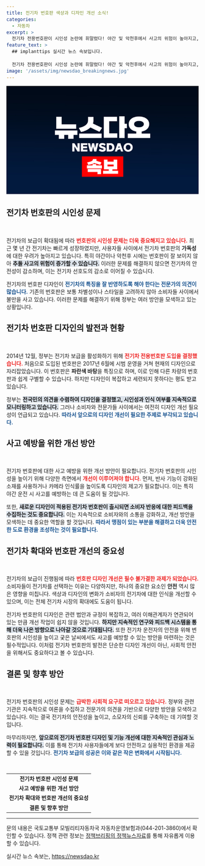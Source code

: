 ```yaml
---
title: 전기차 번호판 색상과 디자인 개선 소식!
categories:
  - 자동차
excerpt: >
  전기차 전용번호판이 시인성 논란에 휘말렸다! 야간 및 악천후에서 사고의 위험이 높아지고, 디자인 또한 혼란스럽다는 의견이 제기되며 변화가 요구되고 있다. 클릭해서 더 자세한 내용을 확인하세요!
feature_text: >
  ## implanttips 실시간 뉴스 속보입니다.

  전기차 전용번호판이 시인성 논란에 휘말렸다! 야간 및 악천후에서 사고의 위험이 높아지고, 디자인 또한 혼란스럽다는 의견이 제기되며 변화가 요구되고 있다. 클릭해서 더 자세한 내용을 확인하세요!
image: '/assets/img/newsdao_breakingnews.jpg'
---
```


<p><img src="/assets/img/newsdao_breakingnews.jpg" alt="implanttips 속보" /></p>

<h2 data-ke-size="size26">전기차 번호판의 시인성 문제</h2>

<p data-ke-size="size16">&nbsp;</p>  

<p>전기차의 보급이 확대됨에 따라 <b><span style="color: #ee2323;">번호판의 시인성 문제는 더욱 중요해지고 있습니다.</span></b> 최근 몇 년 간 전기차는 빠르게 성장하였지만, 사용자들 사이에서 전기차 번호판의 <b>가독성</b>에 대한 우려가 높아지고 있습니다. 특히 야간이나 악천후 시에는 번호판이 잘 보이지 않아 <b><span style="background-color: #21538527;">추돌 사고의 위험이 증가할 수 있습니다.</span></b> 이러한 문제를 해결하지 않으면 전기차의 안전성이 감소하며, 이는 전기차 선호도의 감소로 이어질 수 있습니다. </p>

<p>전기차의 번호판 디자인이 <b><span style="color: #1a5490;">전기차의 특징을 잘 반영하도록 해야 한다는 전문가의 의견이 많습니다.</span></b> 기존의 번호판은 보통 차별성이나 스타일을 고려하지 않아 소비자들 사이에서 불만을 사고 있습니다. 이러한 문제를 해결하기 위해 정부는 여러 방안을 모색하고 있는 상황입니다. </p>

<h2 data-ke-size="size26">전기차 번호판 디자인의 발전과 현황</h2>

<p data-ke-size="size16">&nbsp;</p>  

<p>2014년 12월, 정부는 전기차 보급을 활성화하기 위해 <b><span style="color: #ee2323;">전기차 전용번호판 도입을 결정했습니다.</span></b> 처음으로 도입된 번호판은 2017년 6월에 시범 운영을 거쳐 현재의 디자인으로 자리잡았습니다. 이 번호판은 <b>파란색 바탕</b>을 특징으로 하며, 이로 인해 다른 차량의 번호판과 쉽게 구별할 수 있습니다. 하지만 디자인이 복잡하고 세련되지 못하다는 평도 받고 있습니다. </p>

<p>정부는 <b><span style="background-color: #21538527;">전국민의 의견을 수렴하여 디자인을 결정했고, 시인성과 인식 여부를 지속적으로 모니터링하고 있습니다.</span></b> 그러나 소비자와 전문가들 사이에서는 여전히 디자인 개선 필요성이 언급되고 있습니다. <b><span style="color: #1a5490;">따라서 앞으로의 디자인 개선이 필요한 주제로 부각되고 있습니다.</span></b></p>

<h2 data-ke-size="size26">사고 예방을 위한 개선 방안</h2>

<p data-ke-size="size16">&nbsp;</p>  

<p>전기차 번호판에 대한 사고 예방을 위한 개선 방안이 필요합니다. 전기차 번호판의 시인성을 높이기 위해 다양한 측면에서 <b><span style="color: #ee2323;">개선이 이루어져야 합니다.</span></b> 먼저, 반사 기능이 강화된 소재를 사용하거나 카메라 인식률을 높이도록 디자인의 제고가 필요합니다. 이는 특히 야간 운전 시 사고를 예방하는 데 큰 도움이 될 것입니다.</p>

<p>또한, <b><span style="background-color: #21538527;">새로운 디자인이 적용된 전기차 번호판이 출시되면 소비자 반응에 대한 피드백을 수집하는 것도 중요합니다.</span></b> 이는 지속적으로 소비자와의 소통을 강화하고, 개선 방안을 모색하는 데 중요한 역할을 할 것입니다. <b><span style="color: #1a5490;">따라서 맹점이 있는 부분을 해결하고 더욱 안전한 도로 환경을 조성하는 것이 필요합니다.</span></b></p>

<h2 data-ke-size="size26">전기차 확대와 번호판 개선의 중요성</h2>

<p data-ke-size="size16">&nbsp;</p>  

<p>전기차의 보급이 진행됨에 따라 <b><span style="color: #ee2323;">번호판 디자인 개선은 필수 불가결한 과제가 되었습니다.</span></b> 소비자들이 전기차를 선택하는 이유는 다양하지만, 하나의 중요한 요소인 <b>안전</b> 역시 많은 영향을 미칩니다. 색상과 디자인의 변화가 소비자의 전기차에 대한 인식을 개선할 수 있으며, 이는 전체 전기차 시장의 확대에도 도움이 됩니다.</p>

<p>전기차 번호판의 디자인은 관련 법안과 규정이 복잡하고, 여러 이해관계자가 연관되어 있는 만큼 개선 작업이 쉽지 않을 것입니다. <b><span style="background-color: #21538527;">하지만 지속적인 연구와 피드백 시스템을 통해 더욱 나은 방향으로 나아갈 것으로 기대됩니다.</span></b> 또한 전기차 운전자의 안전을 위해 번호판의 시인성을 높이고 궂은 날씨에서도 사고를 예방할 수 있는 방안을 마련하는 것은 필수적입니다. 이처럼 전기차 번호판의 발전은 단순한 디자인 개선이 아닌, 사회적 안전을 위해서도 중요하다고 볼 수 있습니다.</p>

<h2 data-ke-size="size26">결론 및 향후 방안</h2>

<p data-ke-size="size16">&nbsp;</p>  

<p>전기차 번호판의 시인성 문제는 <b><span style="color: #ee2323;">급박한 사회적 요구로 떠오르고 있습니다.</span></b> 정부와 관련 기관은 지속적으로 여론을 수집하고 전문가의 의견을 기반으로 다양한 방안을 모색하고 있습니다. 이는 결국 전기차의 안전성을 높이고, 소모자의 신뢰를 구축하는 데 기여할 것입니다. </p>

<p>마무리하자면, <b><span style="background-color: #21538527;">앞으로의 전기차 번호판 디자인 및 기능 개선에 대한 지속적인 관심과 노력이 필요합니다.</span></b> 이를 통해 전기차 사용자들에게 보다 안전하고 실용적인 환경을 제공할 수 있을 것입니다. <b><span style="color: #1a5490;">전기차 보급의 성공은 이와 같은 작은 변화에서 시작됩니다.</span></b></p>

<p data-ke-size="size16">&nbsp;</p>  

<table style="width:100%;">
  <tr>
    <td style="text-align: center; height: 17px;"><b>전기차 번호판 시인성 문제</b></td>
  </tr>
  <tr>
    <td style="text-align: center; height: 17px;"><b>사고 예방을 위한 개선 방안</b></td>
  </tr>
  <tr>
    <td style="text-align: center; height: 17px;"><b>전기차 확대와 번호판 개선의 중요성</b></td>
  </tr>
  <tr>
    <td style="text-align: center; height: 17px;"><b>결론 및 향후 방안</b></td>
  </tr>
</table>

<hr />  

<p>문의 내용은 국토교통부 모빌리티자동차국 자동차운영보험과(044-201-3860)에서 확인할 수 있습니다. 
정책 관련 정보는 <a href="https://https://www.korea.kr">정책브리핑의 정책뉴스자료</a>를 통해 자유롭게 이용할 수 있습니다.</p>
실시간 뉴스 속보는, <a href="https://newsdao.kr" rel="dofollow">https://newsdao.kr</a>


